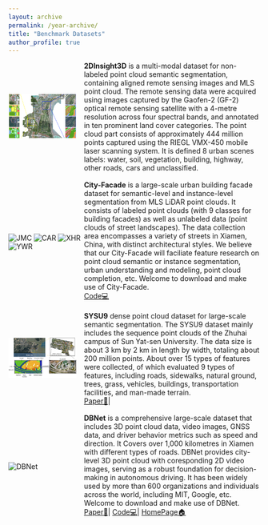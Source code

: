 ```yaml
---
layout: archive
permalink: /year-archive/
title: "Benchmark Datasets"
author_profile: true
---
```

<div style="display: flex; align-items: center; width: 100%;">
  <div style="flex: 30%;">
    <a>
        <img src="https://github.com/gorgeouseping/Epingpages.github.io/raw/master/images/2DInsight3D.png" alt="2DInsight3D" style="width: 90%;"/>
    </a>
  </div>
  <div style="flex: 70%;">
    <strong>2DInsight3D</strong> is a multi-modal dataset for non-labeled point cloud semantic segmentation, containing aligned remote sensing images and MLS point cloud. The remote sensing data were acquired using images captured by the Gaofen-2 (GF-2) optical remote sensing satellite with a 4-metre resolution across four spectral bands, and annotated in ten prominent land cover categories. The point cloud part consists of approximately 444 million points captured using the RIEGL VMX-450 mobile laser scanning system. It is defined 8 urban scenes labels: water, soil, vegetation, building, highway, other roads, cars and unclassified.<br>
  </div>
</div>
<br>
<div style="display: flex; align-items: center; width: 100%;">
  <div style="flex: 30%;">
    <a>
        <img src="https://github.com/Ting-Devin-Han/Epingpages.github.io/raw/master/images/JMC.gif" alt="JMC" style="width: 90%;"/>
        <img src="https://github.com/Ting-Devin-Han/Epingpages.github.io/raw/master/images/CAR.gif" alt="CAR" style="width: 90%;"/>
        <img src="https://github.com/Ting-Devin-Han/Epingpages.github.io/raw/master/images/XHR.gif" alt="XHR" style="width: 90%;"/>
        <img src="https://github.com/Ting-Devin-Han/Epingpages.github.io/raw/master/images/YWR.gif" alt="YWR" style="width: 90%;"/>
    </a>
  </div>
  <div style="flex: 70%;">
    <strong>City-Facade</strong> is a large-scale urban building facade dataset for semantic-level and instance-level segmentation from MLS LiDAR point clouds. It consists of labeled point clouds (with 9 classes for building facades) as well as unlabeled data (point clouds of street landscapes). The data collection area encompasses a variety of streets in Xiamen, China, with distinct architectural styles. We believe that our City-Facade will faciliate feature research on point cloud semantic or instance segmentation, urban understanding and modeling, point cloud completion, etc. Welcome to download and make use of City-Facade.<br>
    <!-- <a href="https://openaccess.thecvf.com/content_cvpr_2018/html/Chen_LiDAR-Video_Driving_Dataset_CVPR_2018_paper.html">Paper📄</a>| -->
    <a href="https://github.com/Ting-Devin-Han/City-Facade">Code💻</a>
    <!-- <a href="http://www.dbehavior.net/">HomePage🏠</a> -->
  </div>
</div>
<br>
<div style="display: flex; align-items: center; width: 100%;">
  <div style="flex: 30%;">
    <a>
        <img src="https://github.com/gorgeouseping/Epingpages.github.io/raw/master/images/SYSU9.png" alt="SYSU9" style="width: 90%;"/>
    </a>
  </div>
  <div style="flex: 70%;">
    <strong>SYSU9</strong> dense point cloud dataset for large-scale semantic segmentation. The SYSU9 dataset mainly includes the sequence point clouds of the Zhuhai campus of Sun Yat-sen University. The data size is about 3 km by 2 km in length by width, totaling about 200 million points. About over 15 types of features were collected, of which evaluated 9 types of features, including roads, sidewalks, natural ground, trees, grass, vehicles, buildings, transportation facilities, and man-made terrain.<br>
    <a href="https://www.sciencedirect.com/science/article/pii/S1569843224003054">Paper📄</a>|
  </div>
</div>
<br>
<div style="display: flex; align-items: center; width: 100%;">
  <div style="flex: 30%;">
    <a>
        <img src="https://github.com/Ting-Devin-Han/Epingpages.github.io/raw/master/images/DBNet.gif" alt="DBNet" style="width: 90%;"/>
    </a>
  </div>
  <div style="flex: 70%;">
    <strong>DBNet</strong> is a comprehensive large-scale dataset that includes 3D point cloud data, video images, GNSS data, and driver behavior metrics such as speed and direction. It Covers over 1,000 kilometres in Xiamen with different types of roads. DBNet provides city-level 3D point cloud with coresponding 2D video images, serving as a robust foundation for decision-making in autonomous driving. It has been widely used by more than 600 organizations and individuals across the world, including MIT, Google, etc. Welcome to download and make use of DBNet.<br>
    <a href="https://openaccess.thecvf.com/content_cvpr_2018/html/Chen_LiDAR-Video_Driving_Dataset_CVPR_2018_paper.html">Paper📄</a>|
    <a href="https://github.com/driving-behavior/DBNet">Code💻</a>|
    <a href="http://www.dbehavior.net/">HomePage🏠</a>
  </div>
</div>

